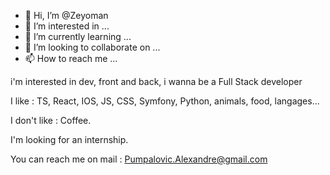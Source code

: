 - 👋 Hi, I’m @Zeyoman
- 👀 I’m interested in ...
- 🌱 I’m currently learning ...
- 💞️ I’m looking to collaborate on ...
- 📫 How to reach me ...

<!---
Zeyoman/Zeyoman is a ✨ special ✨ repository because its `README.md` (this file) appears on your GitHub profile.
You can click the Preview link to take a look at your changes.
--->

i'm interested in dev, front and back, i wanna be a Full Stack developer

I like : TS, React, IOS, JS, CSS, Symfony, Python, animals, food, langages...

I don't like : Coffee.

I'm looking for an internship.

You can reach me on mail : Pumpalovic.Alexandre@gmail.com

